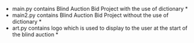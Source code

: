 * main.py contains Blind Auction Bid Project with the use of dictionary *
* main2.py contains Blind Auction Bid Project without the use of dictionary *
* art.py contains logo which is used to display to the user at the start of the blind auction *
